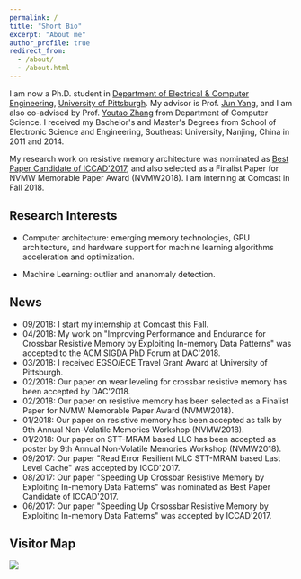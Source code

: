 ```yaml
---
permalink: /
title: "Short Bio"
excerpt: "About me"
author_profile: true
redirect_from: 
  - /about/
  - /about.html
---
```


I am now a Ph.D. student in [Department of Electrical & Computer Engineering](https://www.engineering.pitt.edu/Departments/Electrical-Computer/), [University of Pittsburgh](https://www.pitt.edu/). My advisor is Prof. [Jun Yang](https://www.pitt.edu/~juy9/), and I am also co-advised by Prof. [Youtao Zhang](https://people.cs.pitt.edu/~zhangyt/) from Department of Computer Science. I received my Bachelor's and Master's Degrees from School of Electronic Science and Engineering, Southeast University, Nanjing, China in 2011 and 2014. 

My research work on resistive memory architecture was nominated as [Best Paper Candidate of ICCAD'2017](https://iccad.com/sites/iccad.com/files/2017%20ICCAD%20Awards%20Page.pdf), and also selected as a Finalist Paper for NVMW Memorable Paper Award (NVMW2018). I am interning at Comcast in Fall 2018.

Research Interests
------

* Computer architecture: emerging memory technologies, GPU architecture, and hardware support for machine learning algorithms acceleration and optimization.

* Machine Learning: outlier and ananomaly detection.

News
------

* 09/2018: I start my internship at Comcast this Fall.
* 04/2018: My work on "Improving Performance and Endurance for Crossbar Resistive Memory by Exploiting In-memory Data Patterns" was accepted to the ACM SIGDA PhD Forum at DAC'2018.
* 03/2018: I received EGSO/ECE Travel Grant Award at University of Pittsburgh.
* 02/2018: Our paper on wear leveling for crossbar resistive memory has been accepted by DAC'2018.
* 02/2018: Our paper on resistive memory has been selected as a Finalist Paper for NVMW Memorable Paper Award (NVMW2018).
* 01/2018: Our paper on resistive memory has been accepted as talk by 9th Annual Non-Volatile Memories Workshop (NVMW2018).
* 01/2018: Our paper on STT-MRAM based LLC has been accepted as poster by 9th Annual Non-Volatile Memories Workshop (NVMW2018).
* 09/2017: Our paper "Read Error Resilient MLC STT-MRAM based Last Level Cache" was accepted by ICCD'2017.
* 08/2017: Our paper "Speeding Up Crossbar Resistive Memory by Exploiting In-memory Data Patterns" was nominated as Best Paper Candidate of ICCAD'2017.
* 06/2017: Our paper "Speeding Up Crsossbar Resistive Memory by Exploiting In-memory Data Patterns" was accepted by ICCAD'2017.


Visitor Map
------
     
<a href="https://clustrmaps.com/site/1afhv" title="Visit tracker"><img src="//clustrmaps.com/map_v2.png?cl=ffffff&w=300&t=tt&d=0vwrHL3pvpvZHpmssBy-3f_JRQdMH7FW5OJWhInnWzg" /></a>


